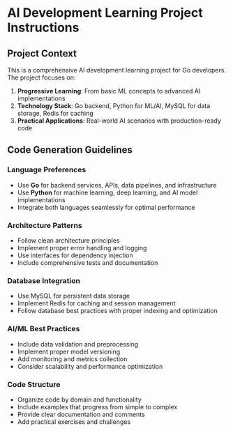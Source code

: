 # AI Development Learning Project Instructions

<!-- Use this file to provide workspace-specific custom instructions to Copilot. For more details, visit https://code.visualstudio.com/docs/copilot/copilot-customization#_use-a-githubcopilotinstructionsmd-file -->

## Project Context
This is a comprehensive AI development learning project for Go developers. The project focuses on:

1. **Progressive Learning**: From basic ML concepts to advanced AI implementations
2. **Technology Stack**: Go backend, Python for ML/AI, MySQL for data storage, Redis for caching
3. **Practical Applications**: Real-world AI scenarios with production-ready code

## Code Generation Guidelines

### Language Preferences
- Use **Go** for backend services, APIs, data pipelines, and infrastructure
- Use **Python** for machine learning, deep learning, and AI model implementations
- Integrate both languages seamlessly for optimal performance

### Architecture Patterns
- Follow clean architecture principles
- Implement proper error handling and logging
- Use interfaces for dependency injection
- Include comprehensive tests and documentation

### Database Integration
- Use MySQL for persistent data storage
- Implement Redis for caching and session management
- Follow database best practices with proper indexing and optimization

### AI/ML Best Practices
- Include data validation and preprocessing
- Implement proper model versioning
- Add monitoring and metrics collection
- Consider scalability and performance optimization

### Code Structure
- Organize code by domain and functionality
- Include examples that progress from simple to complex
- Provide clear documentation and comments
- Add practical exercises and challenges
